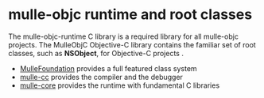 # mulle-objc runtime and root classes

The mulle-objc-runtime C library is a required library for all mulle-objc projects.
The MulleObjC Objective-C library contains the familiar set of root classes, 
such as **NSObject**, for Objective-C projects . 

* [MulleFoundation](//github.com/MulleFoundation) provides a full featured class system
* [mulle-cc](//github.com/mulle-cc) provides the compiler and the debugger
* [mulle-core](//github.com/mulle-cc) provides the runtime with fundamental C libraries
